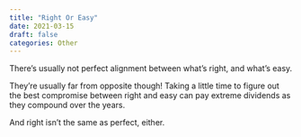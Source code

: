 ```yaml
---
title: "Right Or Easy"
date: 2021-03-15
draft: false
categories: Other
---
```


There’s usually not perfect alignment between what’s right, and what’s easy.

They’re usually far from opposite though! Taking a little time to figure out the best compromise between right and easy can pay extreme dividends as they compound over the years.

And right isn’t the same as perfect, either.

